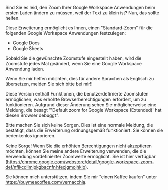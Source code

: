 Sind Sie es leid, den Zoom Ihrer Google Workspace Anwendungen beim ersten Laden ändern zu müssen, weil der Text zu klein ist? Nun, das sollte helfen.

Diese Erweiterung ermöglicht es Ihnen, einen "Standard-Zoom" für die folgenden Google Workspace Anwendungen festzulegen:

- Google Docs
- Google Sheets

Sobald Sie die gewünschte Zoomstufe eingestellt haben, wird die Zoomstufe jedes Mal geändert, wenn Sie eine Google Workspace Anwendung laden.

Wenn Sie mir helfen möchten, dies für andere Sprachen als Englisch zu übersetzen, melden Sie sich bitte bei mir!!

Diese Version enthält Funktionen, die benutzerdefinierte Zoomstufen ermöglichen, was erhöhte Browserberechtigungen erfordert, um zu funktionieren. Aufgrund dieser Änderung sehen Sie möglicherweise eine Meldung, die besagt "'Default zoom for Google Workspace (Extended)' hat diesen Browser debuggt".

Bitte machen Sie sich keine Sorgen. Dies ist eine normale Meldung, die bestätigt, dass die Erweiterung ordnungsgemäß funktioniert. Sie können sie bedenkenlos ignorieren.

Keine Sorge! Wenn Sie die erhöhten Berechtigungen nicht akzeptieren möchten, können Sie meine andere Erweiterung verwenden, die die Verwendung vordefinierter Zoomwerte ermöglicht. Sie ist hier verfügbar (https://chrome.google.com/webstore/detail/google-workspace-zoom-def/nflkcdlimipkgbacnfnhfecjgmojhklo).

Sie können mich unterstützen, indem Sie mir "einen Kaffee kaufen" unter https://buymeacoffee.com/vernacchia.
